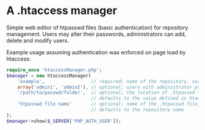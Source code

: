 # A .htaccess manager

Simple web editor of htpasswd files (basic authentication) for repository management. Users may alter their passwords, administrators can add, delete and modify users.

Example usage assuming authentication was enforced on page load by htaccess:
```php
require_once 'htaccessManager.php';
$manager = new htaccessManager(
    'example',                 // required; name of the repository, serves as a title
    array('admin1', 'admin2'), // optional; users with administrator privileges
    '/path/to/passwd/folder',  // optional; the location of .htpasswd file, 
                               // defaults to the value defined in htaccessManager.php
    'htpasswd file name'       // optional; name of the .htpasswd file, 
                               // defaults to the repository name
);
$manager->show($_SERVER['PHP_AUTH_USER']); 
```
